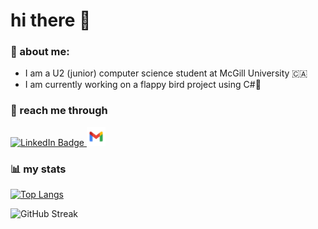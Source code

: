 # hi there 👋

<!--
**fei-felicia-chen/fei-felicia-chen** is a ✨ _special_ ✨ repository because its `README.md` (this file) appears on your GitHub profile.

Here are some ideas to get you started:

- 🔭 I’m currently working on ...
- 🌱 I’m currently learning ...
- 👯 I’m looking to collaborate on ...
- 🤔 I’m looking for help with ...
- 💬 Ask me about ...
- 📫 How to reach me: ...
- 😄 Pronouns: ...
- ⚡ Fun fact: ...
-->


### 👀 about me:

- I am a U2 (junior) computer science student at McGill University 🇨🇦
- I am currently working on a flappy bird project using C#🦜

### :handshake: reach me through

   <div id="badges">
    <a href="https://www.linkedin.com/in/chen-felicia/">
      <img src="https://img.shields.io/badge/LinkedIn-blue?style=for-the-badge&logo=linkedin&logoColor=white" alt="LinkedIn Badge"/>
    </a>
    <a href="mailto:felicia.qf.chen@gmail.com"><img src="https://github.com/edent/SuperTinyIcons/blob/master/images/svg/gmail.svg" alt="Gmail" width="30" ></a>
  </div>

### 📊 my stats

[![Top Langs](https://github-readme-stats.vercel.app/api/top-langs/?username=fei-felicia-chen&layout=compact&hide=Shell,Euphoria&theme=omni&langs_count=10)](https://github.com/fei-felicia-chen/github-readme-stats)


![GitHub Streak](https://github-readme-streak-stats.herokuapp.com/?user=fei-felicia-chen&theme=omni&count_private=true&bg_color=0d1116&title_color=ce09ec&text_color=a4aacb&icon_color=007ec6)

